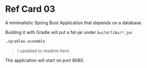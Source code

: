# Ref Card 03

A minimalistic Spring Boot Application that depends on a database.

Building it with Gradle will put a fat-jar under `build/libs/*.jar`
```bash
./gradlew assemble
```
>I updated to readme here.

The application will start on port 8080.
